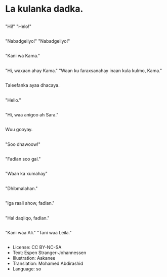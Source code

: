 # La kulanka dadka.

##
"Hi!" "Helo!"

##
"Nabadgeliyo!" "Nabadgeliyo!"

##
"Kani wa Kama."

##
"Hi, waxaan ahay Kama." "Waan ku faraxsanahay inaan kula kulmo, Kama."

##
Taleefanka ayaa dhacaya.

##
"Hello."

##
"Hi, waa anigoo ah Sara."

##
Wuu gooyay.

##
"Soo dhawoow!"

##
"Fadlan soo gal."

##
"Waan ka xumahay"

##
"Dhibmalahan."

##
"Iga raali ahow, fadlan."

##
"Hal daqiiqo, fadlan."

##
"Kani waa Ali." "Tani waa Leila."

##
* License: CC BY-NC-SA
* Text: Espen Stranger-Johannessen
* Illustration: Aakanee
* Translation: Mohamed Abdirashid
* Language: so

